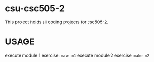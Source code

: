 # csu-csc505-2

This project holds all coding projects for csc505-2.

# USAGE

execute module 1 exercise: `make m1`
execute module 2 exercise: `make m2`
